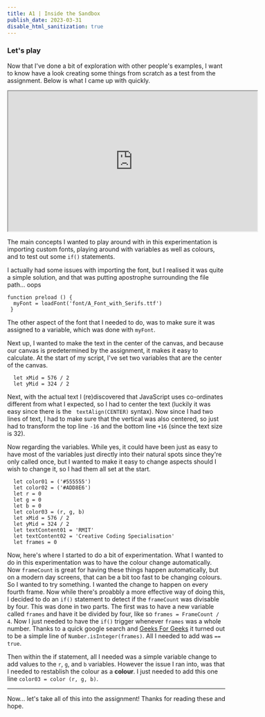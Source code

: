```yaml
---
title: A1 | Inside the Sandbox
publish_date: 2023-03-31
disable_html_sanitization: true
---
```


### Let's play

Now that I've done a bit of exploration with other people's examples, I want to know have a look creating some things from scratch as a test from the assignment. Below is what I came up with quickly.

<iframe width = "576" height = "324" src="https://editor.p5js.org/DJam98/full/aQmgNAM_h"></iframe>

The main concepts I wanted to play around with in this experimentation is importing custom fonts, playing around with variables as well as colours, and to test out some `if()` statements.

I actually had some issues with importing the font, but I realised it was quite a simple solution, and that was putting apostrophe surrounding the file path... oops
```
function preload () {
  myFont = loadFont('font/A_Font_with_Serifs.ttf')
 }
 ```
The other aspect of the font that I needed to do, was to make sure it was assigned to a variable, which was done with `myFont`.

Next up, I wanted to make the text in the center of the canvas, and because our canvas is predetermined by the assignment, it makes it easy to calculate. At the start of my script, I've set two variables that are the center of the canvas.
```
  let xMid = 576 / 2
  let yMid = 324 / 2
```
Next, with the actual text I (re)discovered that JavaScript uses co-ordinates different from what I expected, so I had to center the text (luckily it was easy since there is the ` textAlign(CENTER)` syntax). Now since I had two lines of text, I had to make sure that the vertical was also centered, so just had to transform the top line `-16` and the bottom line `+16` (since the text size is 32).

Now regarding the variables. While yes, it could have been just as easy to have most of the variables just directly into their natural spots since they're only called once, but I wanted to make it easy to change aspects should I wish to change it, so I had them all set at the start.
```
  let color01 = ('#555555')
  let color02 = ('#ADD8E6')
  let r = 0
  let g = 0
  let b = 0
  let color03 = (r, g, b)
  let xMid = 576 / 2
  let yMid = 324 / 2
  let textContent01 = 'RMIT'
  let textContent02 = 'Creative Coding Specialisation'
  let frames = 0
```

Now, here's where I started to do a bit of experimentation. What I wanted to do in this experimentation was to have the colour change automatically. Now `frameCount` is great for having these things happen automatically, but on a modern day screens, that can be a bit too fast to be changing colours. So I wanted to try something. I wanted the change to happen on every fourth frame. Now while there's proabbly a more effective way of doing this, I decided to do an `if()` statement to detect if the `frameCount` was divisable by four. This was done in two parts. The first was to have a new variable called `frames` and have it be divided by four, like so `frames = FrameCount / 4`. Now I just needed to have the `if()` trigger whenever `frames` was a whole number. Thanks to a quick google search and [Geeks For Geeks](https://www.geeksforgeeks.org/javascript-number-isinteger-function/) it turned out to be a simple line of `Number.isInteger(frames)`. All I needed to add was `== true`.

Then within the if statement, all I needed was a simple variable change to add values to the `r`, `g`, and `b` variables. However the issue I ran into, was that I needed to restablish the colour as a **colour**. I just needed to add this one line `color03 = color (r, g, b)`.

---

Now... let's take all of this into the assignment! Thanks for reading these and hope.